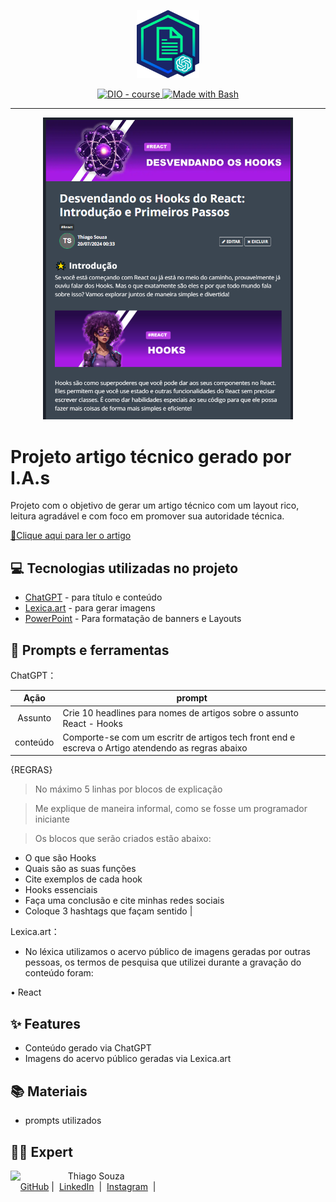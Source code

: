 <p align="center">
    <img width="100" src=".github/assets/banner.png">
</p>


<p align="center">
  <a href="https://dio.me/"><img src="https://img.shields.io/badge/DIO-Course-28DA77?logo=youtube" alt="DIO - course">
  </a>
  <a href="https://www.gnu.org/software/bash/" title="Go to Bash homepage"><img src="https://img.shields.io/badge/Prompt-Project-blue?logo=gnu-bash&amp;logoColor=white" alt="Made with Bash">
  </a>
</p>

-------

<p align="center">
  <img 
    src=".github/assets/preview.png"
    width="400"  
  />
</p>

# Projeto artigo técnico gerado por I.A.s

Projeto com o objetivo de gerar um artigo técnico com um layout rico, leitura agradável e com foco em promover sua autoridade técnica.

<a href="https://web.dio.me/articles/desvendando-os-hooks-do-react-introducao-e-primeiros-passos?back=%2Farticles&open-modal=true&page=1&order=oldest" title="View PDF now"> 📕Clique aqui para ler o artigo</a>

## 💻 Tecnologias utilizadas no projeto

- [ChatGPT](https://chat.openai.com/) - para título e conteúdo
- [Lexica.art](https://lexica.art/) - para gerar imagens
- [PowerPoint](https://www.microsoft.com/en/microsoft-365/powerpoint) - Para formatação de banners e Layouts

## 📄 Prompts e ferramentas


ChatGPT：

|   Ação   | prompt                                                                                                                                                                                                                                                                         |
| :------: | ------------------------------------------------------------------------------------------------------------------------------------------------------------------------------------------------------------------------------------------------------------------------------ |
|  Assunto  | Crie 10 headlines para nomes de artigos sobre o assunto React - Hooks                                                                                                                                                                                                    |
| conteúdo | Comporte-se com um escritr de artigos tech front end e escreva o Artigo atendendo as regras abaixo

{REGRAS}
> No máximo 5 linhas por blocos de explicação

> Me explique de maneira informal, como se fosse um programador iniciante

> Os blocos que serão criados estão abaixo:
- O que são Hooks
- Quais são as suas funções
- Cite exemplos de cada hook
- Hooks essenciais 
- Faça uma conclusão e cite minhas redes sociais
- Coloque 3 hashtags que façam sentido |


Lexica.art：

- No léxica utilizamos o acervo público de imagens geradas por outras pessoas, os termos de pesquisa que utilizei durante a gravação do conteúdo foram:

• React

## ✨ Features

- Conteúdo gerado via ChatGPT
- Imagens do acervo público geradas via Lexica.art

## 📚 Materiais

- prompts utilizados


## 👨‍💻 Expert

<p>
    <img 
      align=left 
      margin=10 
      width=80 
      src="https://github.com/Mctks2.png"
    />
    <p>&nbsp&nbsp&nbspThiago Souza<br>
    &nbsp&nbsp&nbsp
    <a href="https://github.com/Mctks2">
    GitHub</a>&nbsp;|&nbsp;
    <a href="https://www.linkedin.com/in/thiago-souza-8b492b149/">LinkedIn</a>
&nbsp;|&nbsp;
    <a href="https://www.instagram.com/tkcamargo/">
    Instagram</a>
&nbsp;|&nbsp;</p>
</p>
<br/><br/>
<p>
